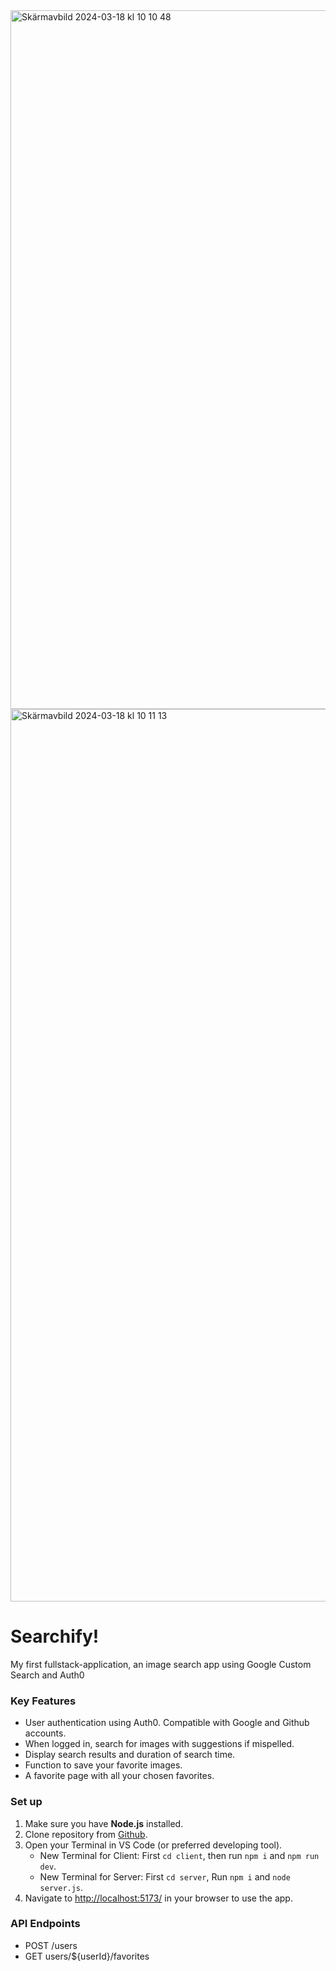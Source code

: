 <img width="1118" alt="Skärmavbild 2024-03-18 kl  10 10 48" src="https://github.com/Chewbeccaz/ImgSearchApp/assets/144778875/fa027c83-e024-47f1-9721-ff6bc0168636">

<img width="1428" alt="Skärmavbild 2024-03-18 kl  10 11 13" src="https://github.com/Chewbeccaz/ImgSearchApp/assets/144778875/3bc02d31-891e-4c3f-850e-13c4da175d50">



# Searchify!
My first fullstack-application, an image search app using Google Custom Search and Auth0

### Key Features
  - User authentication using Auth0. Compatible with Google and Github accounts. 
  - When logged in, search for images with suggestions if mispelled.
  - Display search results and duration of search time.
  - Function to save your favorite images. 
  - A favorite page with all your chosen favorites. 

### Set up
1. Make sure you have **Node.js** installed.
2. Clone repository from [Github](https://github.com).
3. Open your Terminal in VS Code (or preferred developing tool).
    - New Terminal for Client: First `cd client`, then run `npm i` and `npm run dev`.
    - New Terminal for Server: First `cd server`, Run `npm i` and `node server.js`.
4. Navigate to [http://localhost:5173/](http://localhost:5173/) in your browser to use the app.

### API Endpoints
  - POST /users
  - GET users/${userId}/favorites
